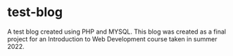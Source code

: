 # test-blog
A test blog created using PHP and MYSQL. This blog was created as a final project for an Introduction to Web Development course taken in summer 2022.
